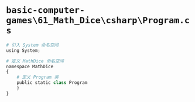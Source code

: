 # `basic-computer-games\61_Math_Dice\csharp\Program.cs`

```py
# 引入 System 命名空间
using System;

# 定义 MathDice 命名空间
namespace MathDice
{
    # 定义 Program 类
    public static class Program
    }
}
```